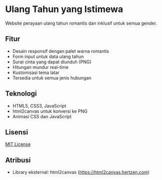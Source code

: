 # Ulang Tahun yang Istimewa

Website perayaan ulang tahun romantis dan inklusif untuk semua gender.

## Fitur
- Desain responsif dengan palet warna romantis
- Form input untuk data ulang tahun
- Surat cinta yang dapat diunduh (PNG)
- Hitungan mundur real-time
- Kustomisasi tema latar
- Tersedia untuk semua jenis hubungan

## Teknologi
- HTML5, CSS3, JavaScript
- html2canvas untuk konversi ke PNG
- Animasi CSS dan JavaScript

## Lisensi
[MIT License](LICENSE)

## Atribusi
- Library eksternal: html2canvas (https://html2canvas.hertzen.com)
